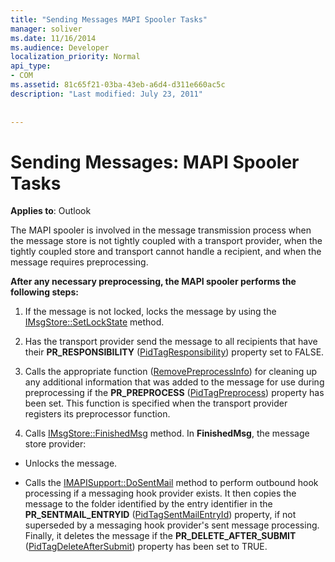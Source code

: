 ```yaml
---
title: "Sending Messages MAPI Spooler Tasks"
manager: soliver
ms.date: 11/16/2014
ms.audience: Developer
localization_priority: Normal
api_type:
- COM
ms.assetid: 81c65f21-03ba-43eb-a6d4-d311e660ac5c
description: "Last modified: July 23, 2011"
 
 
---
```


# Sending Messages: MAPI Spooler Tasks

  
  
**Applies to**: Outlook 
  
The MAPI spooler is involved in the message transmission process when the message store is not tightly coupled with a transport provider, when the tightly coupled store and transport cannot handle a recipient, and when the message requires preprocessing.
  
 **After any necessary preprocessing, the MAPI spooler performs the following steps:**
  
1. If the message is not locked, locks the message by using the [IMsgStore::SetLockState](imsgstore-setlockstate.md) method. 
    
2. Has the transport provider send the message to all recipients that have their **PR_RESPONSIBILITY** ([PidTagResponsibility](pidtagresponsibility-canonical-property.md)) property set to FALSE. 
    
3. Calls the appropriate function ([RemovePreprocessInfo](removepreprocessinfo.md)) for cleaning up any additional information that was added to the message for use during preprocessing if the **PR_PREPROCESS** ([PidTagPreprocess](pidtagpreprocess-canonical-property.md)) property has been set. This function is specified when the transport provider registers its preprocessor function. 
    
4. Calls [IMsgStore::FinishedMsg](imsgstore-finishedmsg.md) method. In **FinishedMsg**, the message store provider:
    
  - Unlocks the message.
    
  - Calls the [IMAPISupport::DoSentMail](imapisupport-dosentmail.md) method to perform outbound hook processing if a messaging hook provider exists. It then copies the message to the folder identified by the entry identifier in the **PR_SENTMAIL_ENTRYID** ([PidTagSentMailEntryId](pidtagsentmailentryid-canonical-property.md)) property, if not superseded by a messaging hook provider's sent message processing. Finally, it deletes the message if the **PR_DELETE_AFTER_SUBMIT** ([PidTagDeleteAfterSubmit](pidtagdeleteaftersubmit-canonical-property.md)) property has been set to TRUE. 
    

